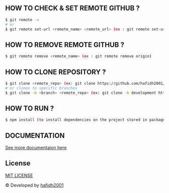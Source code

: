 ## HOW TO CHECK & SET REMOTE GITHUB ?

```bash
$ git remote -v
# or
$ git remote set-url <remote_name> <remote_url> (ex : git remote set-url origin https://github.com/hafidh2001/Hactiv8_Final_Project-1.git)
```

## HOW TO REMOVE REMOTE GITHUB ?

```bash
$ git remote remove <remote_name> (ex : git remote remove origin)
```

## HOW TO CLONE REPOSITORY ?

```bash
$ git clone <remote_repo> (ex: git clone https://github.com/hafidh2001/Hactiv8_Final_Project-1.git)
# or clones to specific branches
$ git clone -b <branch> <remote_repo> (ex: git clone -b development https://github.com/hafidh2001/Hactiv8_Final_Project-1.git)
```

## HOW TO RUN ?

```bash
$ npm install (to install dependencies on the project stored in package.json)
```

## DOCUMENTATION

[See more documentaion here](./note.txt)

## License

[MIT LICENSE](./LICENSE)

© Developed by [hafidh2001](https://github.com/hafidh2001)
